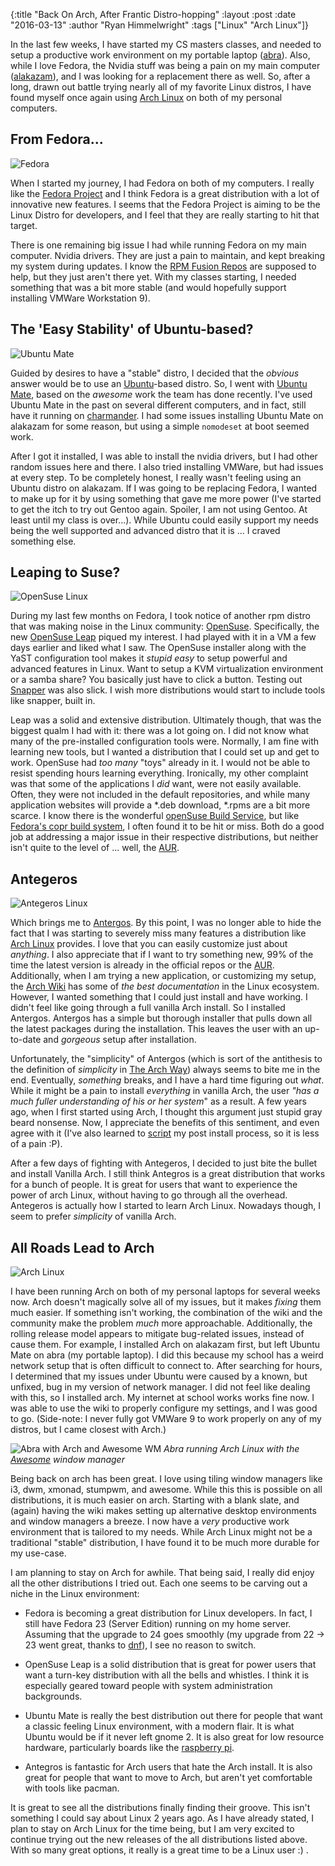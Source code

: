 {:title  "Back On Arch, After Frantic Distro-hopping"
:layout :post
:date "2016-03-13"
:author "Ryan Himmelwright"
:tags ["Linux" "Arch Linux"]}


In the last few weeks, I have started my CS masters classes, and needed to setup a productive work environment on my portable laptop ([abra](../../homelab)). Also, while I love Fedora, the Nvidia stuff was being a pain on my main computer ([alakazam](../../homelab)), and I was looking for a replacement there as well. So, after a long, drawn out battle trying nearly all of my favorite Linux distros, I have found myself once again using [Arch Linux](https://www.archlinux.org/) on both of my personal computers.

<!--more-->

## From Fedora...
![Fedora](../../img/back-on-arch/fedora-logo.png)

When I started my journey, I had Fedora on both of my computers. I really like the [Fedora Project](https://www.getfedora.org) and I think Fedora is a great distribution with a lot of innovative new features. I seems that the Fedora Project is aiming to be the Linux Distro for developers, and I feel that they are really starting to hit that target.

There is one remaining big issue I had while running Fedora on my main computer. Nvidia drivers. They are just a pain to maintain, and kept breaking my system during updates. I know the [RPM Fusion Repos](http://rpmfusion.org/) are supposed to help, but they just aren't there yet. With my classes starting, I needed something that was a bit more stable (and would hopefully support installing VMWare Workstation 9).

## The 'Easy Stability' of Ubuntu-based? 
![Ubuntu Mate](../../img/back-on-arch/ubuntu-mate-logo.png)

Guided by desires to have a "stable" distro, I decided that the *obvious* answer would be to use an [Ubuntu](http://www.ubuntu.com/)-based distro. So, I went with [Ubuntu Mate](https://ubuntu-mate.org/), based on the _awesome_ work the team has done recently. I've used Ubuntu Mate in the past on several different computers, and in fact, still have it running on [charmander](../../homelab/). I had some issues installing Ubuntu Mate on alakazam for some reason, but using a simple `nomodeset` at boot seemed work.

After I got it installed, I was able to install the nvidia drivers, but I had other random issues here and there. I also tried installing VMWare, but had issues at every step. To be completely honest, I really wasn't feeling using an Ubuntu distro on alakazam. If I was going to be replacing Fedora, I wanted to make up for it by using something that gave me more power (I've started to get the itch to try out Gentoo again. Spoiler, I am not using Gentoo. At least until my class is over...). While Ubuntu could easily support my needs being the well supported and advanced distro that it is ... I craved something else.

## Leaping to Suse?
![OpenSuse Linux](../../img/back-on-arch/opensuse-logo.png)

During my last few months on Fedora, I took notice of another rpm distro that was  making noise in the Linux community: [OpenSuse](https://www.opensuse.org/). Specifically, the new [OpenSuse Leap](https://software.opensuse.org/421/en) piqued my interest. I had played with it in a VM a few days earlier and liked what I saw. The OpenSuse installer along with the YaST configuration tool makes it _stupid easy_ to setup powerful and advanced features in Linux. Want to setup a KVM virtualization environment or a samba share? You basically just have to click a button. Testing out [Snapper](https://en.opensuse.org/Portal:Snapper) was also slick. I wish more distributions would start to include tools like snapper, built in.

Leap was a solid and extensive distribution. Ultimately though, that was the biggest qualm I had with it: there was a lot going on. I did not know what many of the pre-installed configuration tools were. Normally, I am fine with learning new tools, but I wanted a distribution that I could set up and get to work. OpenSuse had _too many_ "toys" already in it. I would not be able to resist spending hours learning everything. Ironically, my other complaint was that some of the applications I _did_ want, were not easily available. Often, they were not included in the default repositories, and while many application websites will provide a *.deb download, *.rpms are a bit more scarce. I know there is the wonderful [openSuse Build Service](https://build.opensuse.org/), but like [Fedora's copr build system](https://copr.fedorainfracloud.org/), I often found it to be hit or miss. Both do a good job at addressing a major issue in their respective distributions, but neither isn't quite to the level of ... well, the [AUR](https://aur.archlinux.org/).

## Antegeros
![Antegeros Linux](../../img/back-on-arch/antergos-logo.png)

Which brings me to [Antergos](https://antergos.com/). By this point, I was no longer able to hide the fact that I was starting to severely miss many features a distribution like [Arch Linux](https://www.archlinux.org/) provides. I love that you can easily customize just about _anything_. I also appreciate that if I want to try something new, 99% of the time the latest version is already in the official repos or the [AUR](https://aur.archlinux.org/). Additionally, when I am trying a new application, or customizing my setup, the [Arch Wiki](https://wiki.archlinux.org/) has some of _the best documentation_ in the Linux ecosystem. However, I wanted something that I could just install and have working. I didn't feel like going through a full vanilla Arch install. So I installed Antergos. Antergos has a simple but thorough installer that pulls down all the latest packages during the installation. This leaves the user with an up-to-date and _gorgeous_ setup after installation.

Unfortunately, the "simplicity" of Antergos (which is sort of the antithesis to the definition of _simplicity_ in [The Arch Way](https://wiki.archlinux.org/index.php/Arch_Linux#Simplicity)) always seems to bite me in the end. Eventually, _something_ breaks, and I have a hard time figuring out _what_. While it might be a pain to install _everything_ in vanilla Arch, the user _"has a much fuller understanding of his or her system_" as a result. A few years ago, when I first started using Arch, I thought this argument just stupid gray beard nonsense. Now, I appreciate the benefits of this sentiment, and even agree with it (I've also learned to [script](https://github.com/himmAllRight/dotfiles/blob/master/archInstallScript.sh) my post install process, so it is less of a pain :P).

After a few days of fighting with Antegeros, I decided to just bite the bullet and install Vanilla Arch. I still think Antegros is a great distribution that works for a bunch of people. It is great for users that want to experience the power of arch Linux, without having to go through all the overhead. Antegeros is actually how I started to learn Arch Linux. Nowadays though, I seem to prefer _simplicity_ of vanilla Arch. 

## All Roads Lead to Arch
![Arch Linux](../../img/back-on-arch/arch-logo.png)

I have been running Arch on both of my personal laptops for several weeks now. Arch doesn't magically solve all of my issues, but it makes _fixing_ them much easier. If something isn't working, the combination of the wiki and the community make the problem _much_ more approachable. Additionally, the rolling release model appears to mitigate bug-related issues, instead of cause them. For example, I installed Arch on alakazam first, but left Ubuntu Mate on abra (my portable laptop). I did this because my school has a weird network setup that is often difficult to connect to. After searching for hours, I determined that my issues under Ubuntu were caused by a known, but unfixed, bug in my version of network manager. I did not feel like dealing with this, so I installed arch. My internet at school works works fine now. I was able to use the wiki to properly configure my settings, and I was good to go. (Side-note: I never fully got VMWare 9 to work properly on any of my distros, but I came closest with Arch.)

![Abra with Arch and Awesome WM](../../img/back-on-arch/abra-screen.png)
*Abra running Arch Linux with the [Awesome](http://awesome.naquadah.org/) window manager*

Being back on arch has been great. I love using tiling window managers like i3, dwm, xmonad, stumpwm, and awesome. While this this is possible on all distributions, it is much easier on arch. Starting with a blank slate, and (again) having the wiki makes setting up alternative desktop environments and window managers a breeze. I now have a _very_ productive work environment that is tailored to my needs. While Arch Linux might not be a traditional "stable" distribution, I have found it to be much more durable for my use-case.

I am planning to stay on Arch for awhile. That being said, I really did enjoy all the other distributions I tried out. Each one seems to be carving out a niche in the Linux environment:

- Fedora is becoming a great distribution for Linux developers. In fact, I still have Fedora 23 (Server Edition) running on my home server. Assuming that the upgrade to 24 goes smoothly (my upgrade from 22 -> 23 went great, thanks to [dnf](https://fedoraproject.org/wiki/Features/DNF)), I see no reason to switch.

- OpenSuse Leap is a solid distribution that is great for power users that want a turn-key distribution with all the bells and whistles. I think it is especially geared toward people with system administration backgrounds.

- Ubuntu Mate is really the best distribution out there for people that want a classic feeling Linux environment, with a modern flair. It is what Ubuntu would be if it never left gnome 2. It is also great for low resource hardware, particularly boards like the [raspberry pi](https://www.raspberrypi.org/).

- Antegros is fantastic for Arch users that hate the Arch install. It is also great for people that want to move to Arch, but aren't yet comfortable with tools like pacman.

It is great to see all the distributions finally finding their groove. This isn't something I could say about Linux 2 years ago. As I have already stated, I plan to stay on Arch Linux for the time being, but I am very excited to continue trying out the new releases of the all distributions listed above. With so many great options, it really is a great time to be a Linux user :) .

